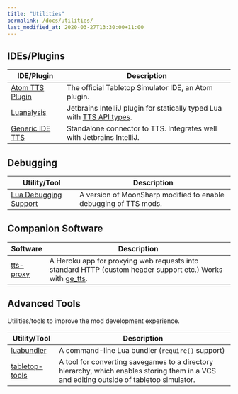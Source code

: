 ```yaml
---
title: "Utilities"
permalink: /docs/utilities/
last_modified_at: 2020-03-27T13:30:00+11:00
---
```


## IDEs/Plugins

| IDE/Plugin | Description |
| --- | --- |
| [Atom TTS Plugin](https://github.com/Berserk-Games/atom-tabletopsimulator-lua) | The official Tabletop Simulator IDE, an Atom plugin. |
| [Luanalysis](https://github.com/Benjamin-Dobell/IntelliJ-Luanalysis) | Jetbrains IntelliJ plugin for statically typed Lua with [TTS API types](https://github.com/Benjamin-Dobell/tts-types). |
| [Generic IDE TTS](https://github.com/r3gis3r/generic-ide-tabletopsimulator) | Standalone connector to TTS. Integrates well with Jetbrains IntelliJ. |

## Debugging

| Utility/Tool | Description |
| --- | --- |
| [Lua Debugging Support](https://github.com/Benjamin-Dobell/moonsharp) | A version of MoonSharp modified to enable debugging of TTS mods. |

## Companion Software

| Software | Description |
| --- | --- |
| [tts-proxy](https://github.com/Benjamin-Dobell/tts-proxy) | A Heroku app for proxying web requests into standard HTTP (custom header support etc.) Works with [ge_tts](https://gitlab.com/BenjaminDobell/ge_tts). |

## Advanced Tools

Utilities/tools to improve the mod development experience.

| Utility/Tool | Description |
| --- | --- |
| [luabundler](https://github.com/Benjamin-Dobell/luabundler) | A command-line Lua bundler (`require()` support) |
| [tabletop-tools](https://github.com/tomprince/tabletop-tools) | A tool for converting savegames to a directory hierarchy, which enables storing them in a VCS and editing outside of tabletop simulator. |
